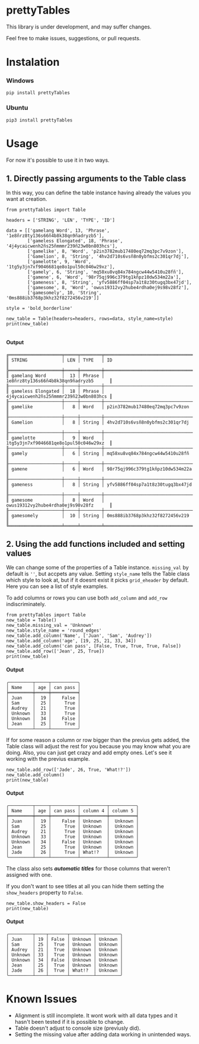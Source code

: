 **prettyTables**
============

This library is under development, and may suffer changes.

Feel free to make issues, suggestions, or pull requests.

# Instalation

### Windows

``pip install prettyTables``

### Ubuntu

``pip3 install prettyTables``

# Usage
For now it's possible to use it in two ways.

## 1. Directly passing arguments to the Table class
In this way, you can define the table instance having already the values you want at creation.
```
from prettyTables import Table

headers = ['STRING', 'LEN', 'TYPE', 'ID']

data = [['gamelang Word', 13, 'Phrase', '1e8ñrz8ty136s66ñ4b8k38qn9ñadryzb5'],
        ['gameless Elongated', 18, 'Phrase', '4j4ycaicwenh2ñs25ñmmmr239ñ23w0bn803hcs'],
        ['gamelike', 8, 'Word', 'p2in3782mub17480eq72mq3pc7v9zon'],
        ['Gamelion', 8, 'String', '4hv2d710s6vsñ8n0ybfms2c301qr7dj'], 
        ['gamelotte', 9, 'Word', '1tg5y3jn7xf9046681qe8o1pul50c046w29xz'],
        ['gamely', 6, 'String', 'mq58xu8vq84x784ngcw44w5410u28fñ'],
        ['gamene', 6, 'Word', '98r75qj996c379tg1kñpz10dw534m22a'], 
        ['gameness', 8, 'String', 'yfv5886ff04sp7a1t8z30tugq3bx47jd'], 
        ['gamesome', 8, 'Word', 'owus19312vy2hube4rdha0ej9s98v28fz'], 
        ['gamesomely', 10, 'String', '0ms888ib3768p3khz32f8272456v219']]

style = 'bold_borderline'

new_table = Table(headers=headers, rows=data, style_name=style)
print(new_table)
  
```

#### Output
```
╔════════════════════╤═════╤════════╤════════════════════════════════════════╗
║ STRING             │ LEN │ TYPE   │ ID                                     ║
╠════════════════════╪═════╪════════╪════════════════════════════════════════╣
║ gamelang Word      │  13 │ Phrase │ 1e8ñrz8ty136s66ñ4b8k38qn9ñadryzb5      ║
╟────────────────────┼─────┼────────┼────────────────────────────────────────╢
║ gameless Elongated │  18 │ Phrase │ 4j4ycaicwenh2ñs25ñmmmr239ñ23w0bn803hcs ║
╟────────────────────┼─────┼────────┼────────────────────────────────────────╢
║ gamelike           │   8 │ Word   │ p2in3782mub17480eq72mq3pc7v9zon        ║
╟────────────────────┼─────┼────────┼────────────────────────────────────────╢
║ Gamelion           │   8 │ String │ 4hv2d710s6vsñ8n0ybfms2c301qr7dj        ║
╟────────────────────┼─────┼────────┼────────────────────────────────────────╢
║ gamelotte          │   9 │ Word   │ 1tg5y3jn7xf9046681qe8o1pul50c046w29xz  ║
╟────────────────────┼─────┼────────┼────────────────────────────────────────╢
║ gamely             │   6 │ String │ mq58xu8vq84x784ngcw44w5410u28fñ        ║
╟────────────────────┼─────┼────────┼────────────────────────────────────────╢
║ gamene             │   6 │ Word   │ 98r75qj996c379tg1kñpz10dw534m22a       ║
╟────────────────────┼─────┼────────┼────────────────────────────────────────╢
║ gameness           │   8 │ String │ yfv5886ff04sp7a1t8z30tugq3bx47jd       ║
╟────────────────────┼─────┼────────┼────────────────────────────────────────╢
║ gamesome           │   8 │ Word   │ owus19312vy2hube4rdha0ej9s98v28fz      ║
╟────────────────────┼─────┼────────┼────────────────────────────────────────╢
║ gamesomely         │  10 │ String │ 0ms888ib3768p3khz32f8272456v219        ║
╚════════════════════╧═════╧════════╧════════════════════════════════════════╝
```
## 2. Using the **add** functions included and setting values

We can change some of the properties of a Table instance. ``missing_val`` by default is ``''``, but accpets any value. Setting ``style_name`` tells the Table class which style to look at, but if it doesnt exist it picks ``grid_eheader`` by default. Here you can see a list of style examples.

To add columns or rows you can use both ``add_column`` and ``add_row`` indiscriminately.
```
from prettyTables import Table
new_table = Table()
new_table.missing_val = 'Unknown'
new_table.style_name = 'round_edges'
new_table.add_column('Name', ['Juan', 'Sam', 'Audrey'])
new_table.add_column('age', [19, 25, 21, 33, 34])
new_table.add_column('can pass', [False, True, True, True, False])
new_table.add_row(['Jean', 25, True])
print(new_table)
```


#### Output
```
╭─────────┬─────┬──────────╮
│ Name    │ age │ can pass │
╞═════════╪═════╪══════════╡
│ Juan    │  19 │    False │
│ Sam     │  25 │     True │
│ Audrey  │  21 │     True │
│ Unknown │  33 │     True │
│ Unknown │  34 │    False │
│ Jean    │  25 │     True │
╰─────────┴─────┴──────────╯
```
If for some reason a column or row bigger than the previus gets added, the Table class will adjust the rest for you because you may know what you are doing. Also, you can just get crazy and add empty ones. Let's see it working with the previus example.
```
new_table.add_row(['Jade', 26, True, 'What!?'])
new_table.add_column()
print(new_table)
```

#### Output
```
╭─────────┬─────┬──────────┬──────────┬──────────╮
│ Name    │ age │ can pass │ column 4 │ column 5 │
╞═════════╪═════╪══════════╪══════════╪══════════╡
│ Juan    │  19 │    False │ Unknown  │  Unknown │
│ Sam     │  25 │     True │ Unknown  │  Unknown │
│ Audrey  │  21 │     True │ Unknown  │  Unknown │
│ Unknown │  33 │     True │ Unknown  │  Unknown │
│ Unknown │  34 │    False │ Unknown  │  Unknown │
│ Jean    │  25 │     True │ Unknown  │  Unknown │
│ Jade    │  26 │     True │ What!?   │  Unknown │
╰─────────┴─────┴──────────┴──────────┴──────────╯
```
The class also sets _**automatic titles**_ for those columns that weren't assigned with one.

If you don't want to see titles at all you can hide them setting the ``show_headers`` property to ``False``.
```
new_table.show_headers = False
print(new_table)
```

#### Output
```
╭─────────┬────┬───────┬─────────┬─────────╮
│ Juan    │ 19 │ False │ Unknown │ Unknown │
│ Sam     │ 25 │  True │ Unknown │ Unknown │
│ Audrey  │ 21 │  True │ Unknown │ Unknown │
│ Unknown │ 33 │  True │ Unknown │ Unknown │
│ Unknown │ 34 │ False │ Unknown │ Unknown │
│ Jean    │ 25 │  True │ Unknown │ Unknown │
│ Jade    │ 26 │  True │ What!?  │ Unknown │
╰─────────┴────┴───────┴─────────┴─────────╯
```


# Known Issues
- Alignment is still incomplete. It wont work with all data types and it hasn't been tested if it is possible to change.
- Table doesn't adjust to console size (previusly did).
- Setting the missing value after adding data working in unintended ways.
